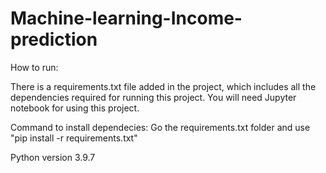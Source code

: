 # Machine-learning-Income-prediction

How to run:

There is a requirements.txt file added in the project, which includes all the dependencies required for running this project. You will need Jupyter notebook for using this project.

Command to install dependecies: Go the requirements.txt folder and use "pip install -r requirements.txt"

Python version 3.9.7
